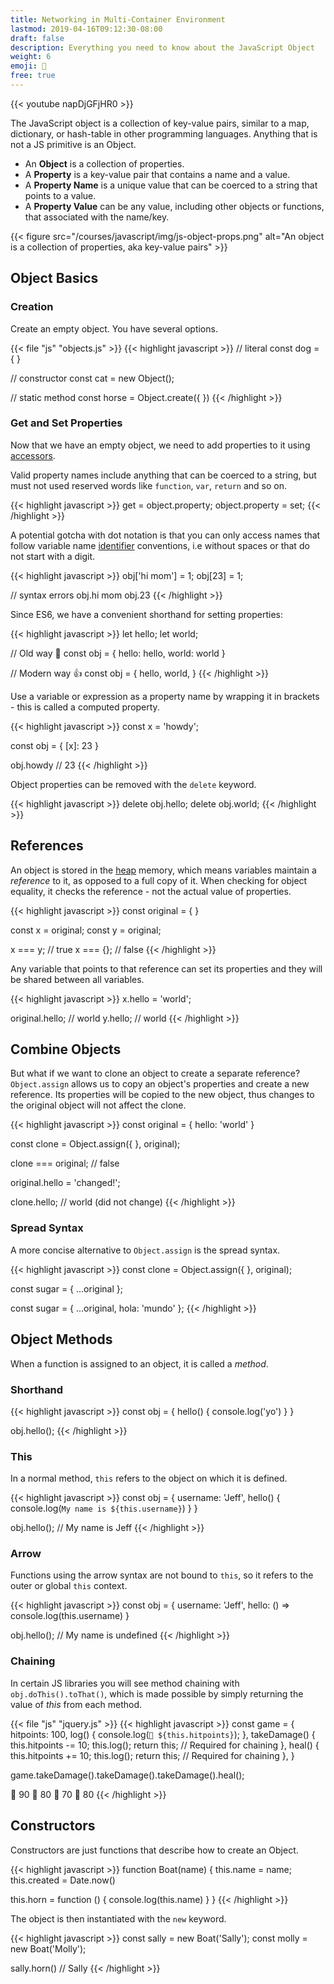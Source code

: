 ```yaml
---
title: Networking in Multi-Container Environment
lastmod: 2019-04-16T09:12:30-08:00
draft: false
description: Everything you need to know about the JavaScript Object
weight: 6
emoji: 🧱
free: true
---
```


{{< youtube napDjGFjHR0 >}}

The JavaScript object is a collection of key-value pairs, similar to a map, dictionary, or hash-table in other programming languages. Anything that is not a JS primitive is an Object.

- An **Object** is a collection of properties.
- A **Property** is a key-value pair that contains a name and a value. 
- A **Property Name** is a unique value that can be coerced to a string that points to a value. 
- A **Property Value** can be any value, including other objects or functions, that associated with the name/key. 

{{< figure src="/courses/javascript/img/js-object-props.png" alt="An object is a collection of properties, aka key-value pairs" >}}

## Object Basics

### Creation

Create an empty object. You have several options. 

{{< file "js" "objects.js" >}}
{{< highlight javascript >}}
// literal
const dog = { }

// constructor
const cat = new Object();

// static method
const horse = Object.create({ })
{{< /highlight >}}

### Get and Set Properties

Now that we have an empty object, we need to add properties to it using [accessors](https://developer.mozilla.org/en-US/docs/Web/JavaScript/Reference/Operators/Property_accessors). 

Valid property names include anything that can be coerced to a string, but must not used reserved words like `function`, `var`, `return` and so on. 

{{< highlight javascript >}}
get = object.property;
object.property = set;
{{< /highlight >}}


A potential gotcha with dot notation is that you can only access names that follow variable name [identifier](https://developer.mozilla.org/en-US/docs/Glossary/identifier) conventions, i.e without spaces or that do not start with a digit.

{{< highlight javascript >}}
obj['hi mom'] = 1;
obj[23] = 1;

// syntax errors
obj.hi mom
obj.23
{{< /highlight >}}

Since ES6, we have a convenient shorthand for setting properties:

{{< highlight javascript >}}
let hello;
let world;

// Old way 💩
const obj = {
    hello: hello,
    world: world
}

// Modern way 👍
const obj = {
    hello,
    world,
}
{{< /highlight >}}

Use a variable or expression as a property name by wrapping it in brackets - this is called a computed property. 

{{< highlight javascript >}}
const x = 'howdy';

const obj = {
  [x]: 23
}

obj.howdy // 23
{{< /highlight >}}

Object properties can be removed with the `delete` keyword. 

{{< highlight javascript >}}
delete obj.hello;
delete obj.world;
{{< /highlight >}}

## References

An object is stored in the [heap](https://developers.google.com/web/tools/chrome-devtools/memory-problems/memory-101) memory, which means variables maintain a *reference* to it, as opposed to a full copy of it. When checking for object equality, it checks the reference - not the actual value of properties.

{{< highlight javascript >}}
const original = { }

const x = original;
const y = original;

x === y; // true
x === {}; // false
{{< /highlight >}}

Any variable that points to that reference can set its properties and they will be shared between all variables. 

{{< highlight javascript >}}
x.hello = 'world';

original.hello; // world
y.hello; // world
{{< /highlight >}}

## Combine Objects

But what if we want to clone an object to create a separate reference? `Object.assign` allows us to copy an object's properties and create a new reference. Its properties will be copied to the new object, thus changes to the original object will not affect the clone. 

{{< highlight javascript >}}
const original = {
    hello: 'world'
 }

const clone = Object.assign({ }, original);

clone === original; // false

original.hello = 'changed!';

clone.hello; // world (did not change)
{{< /highlight >}}

### Spread Syntax

A more concise alternative to `Object.assign` is the spread syntax.

{{< highlight javascript >}}
const clone = Object.assign({ }, original);

const sugar = { ...original };

const sugar = { ...original, hola: 'mundo' }; 
{{< /highlight >}}

## Object Methods

When a function is assigned to an object, it is called a *method*. 

### Shorthand

{{< highlight javascript >}}
const obj = {
  hello() {
	  console.log('yo')
  }
}

obj.hello();
{{< /highlight >}}


### This

In a normal method, `this` refers to the object on which it is defined.

{{< highlight javascript >}}
const obj = {
  username: 'Jeff',
  hello() {
	console.log(`My name is ${this.username}`)
  }
}

obj.hello(); // My name is Jeff
{{< /highlight >}}

### Arrow

Functions using the arrow syntax are not bound to `this`, so it refers to the outer or global `this` context. 

{{< highlight javascript >}}
const obj = {
  username: 'Jeff',
  hello: () => console.log(this.username)
}

obj.hello(); // My name is undefined
{{< /highlight >}}

### Chaining

In certain JS libraries you will see method chaining with `obj.doThis().toThat()`, which is made possible by simply returning the value of *this* from each method. 

{{< file "js" "jquery.js" >}}
{{< highlight javascript >}}
const game = {
  hitpoints: 100,
  log() {
    console.log(`👾 ${this.hitpoints}`);
  },
  takeDamage() {
    this.hitpoints -= 10;
    this.log();
    return this; // Required for chaining
  },
  heal() {
    this.hitpoints += 10;
    this.log();
    return this; // Required for chaining
  },
}

game.takeDamage().takeDamage().takeDamage().heal();

👾 90
👾 80
👾 70
👾 80
{{< /highlight >}}

## Constructors

Constructors are just functions that describe how to create an Object. 

{{< highlight javascript >}}
function Boat(name) {
  this.name = name;
  this.created = Date.now()

  this.horn = function () {
    console.log(this.name)
  }
}
{{< /highlight >}}

The object is then instantiated with the `new` keyword. 

{{< highlight javascript >}}
const sally = new Boat('Sally');
const molly = new Boat('Molly');

sally.horn() // Sally
{{< /highlight >}}
